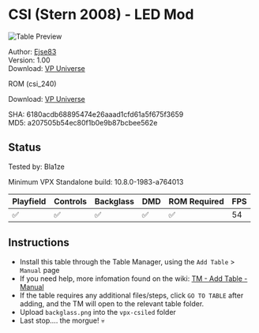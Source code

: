 # CSI (Stern 2008) - LED Mod 

![Table Preview](../../images/vpx-csiled.png)

Author: [Ejse83](https://vpuniverse.com/profile/53365-ejse83/)  
Version: 1.00  
Download: [VP Universe](https://vpuniverse.com/files/file/21552-csi-stern-2008_vpx_100-ejse83-led-mod/)

ROM (csi_240)

Download: [VP Universe](https://vpuniverse.com/files/file/3413-csi-crime-scene-investigation-v24/)

SHA: 6180acdb68895474e26aaad1cfd61a5f675f3659  
MD5: a207505b54ec80f1b0e9b87bcbee562e

## Status 

Tested by: Bla1ze

Minimum VPX Standalone build: 10.8.0-1983-a764013

| Playfield | Controls | Backglass | DMD | ROM Required | FPS | 
|-----------|----------|-----------|-----|--------------|-----|
| :white_check_mark: | :white_check_mark: | :white_check_mark: | :white_check_mark: | :white_check_mark: | 54 |

## Instructions

- Install this table through the Table Manager, using the `Add Table` > `Manual` page
- If you need help, more infomation found on the wiki: [TM - Add Table - Manual](https://github.com/LegendsUnchained/vpx-standalone-alp4k/wiki/%5B04%5D-%F0%9F%A7%A1-TM-%E2%80%90-Other-Features#add-table---manual)
- If the table requires any additional files/steps, click `GO TO TABLE` after adding, and the TM will open to the relevant table folder.
- Upload `backglass.png` into the `vpx-csiled` folder
- Last stop.... the morgue! 💀

